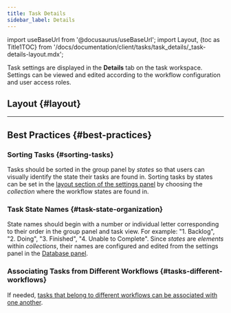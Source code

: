 ```yaml
---
title: Task Details
sidebar_label: Details
---
```

import useBaseUrl from '@docusaurus/useBaseUrl'; 
import Layout, {toc as Title1TOC} from '/docs/documentation/client/tasks/task_details/_task-details-layout.mdx';



Task settings are displayed in the **Details** tab on the task workspace. Settings can be viewed and edited according to the workflow configuration and user access roles.

## Layout {#layout}
<Layout/>

---

## Best Practices {#best-practices}
### Sorting Tasks {#sorting-tasks}
Tasks should be sorted in the group panel by _states_ so that users can visually identify the state their tasks are found in. Sorting tasks by states can be set in the [layout section of the settings panel](/docs/documentation/admin/workflows/settings_panels/workflowgroup-create-edit#layout-section) by choosing the _collection_ where the workflow states are found in.

### Task State Names {#task-state-organization}
State names should begin with a number or individual letter corresponding to their order in the group panel and task view. For example: "1. Backlog", "2. Doing", "3. Finished", "4. Unable to Complete". Since _states_ are _elements_ within _collections_, their names are configured and edited from the settings panel in the [Database panel](/docs/documentation/admin/database/admin_elements).

### Associating Tasks from Different Workflows {#tasks-different-workflows}
If needed, [tasks that belong to different workflows can be associated with one another](/docs/documentation/admin/workflows/settings_panels/workflow_create_edit#tasks-different-workflows). 